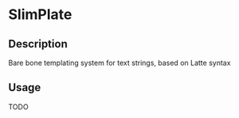 # SlimPlate

## Description

Bare bone templating system for text strings, based on Latte syntax

## Usage

TODO
